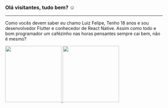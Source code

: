
### Olá visitantes, tudo bem? ☺
___________________________________________________

  Como vocês devem saber eu chamo Luiz Felipe, Tenho 18 anos e sou desenvolvedor Flutter e conhecedor de React Native. Assim como todo e bom programador um cafézinho nas horas pensantes sempre cai bem, não é mesmo?

 <div>
  <a href="https://github.com/LuizFelipeOC">
  <img height="180em" src="https://github-readme-stats.vercel.app/api?username=LuizFelipeOC&show_icons=true&&include_all_commits=true&count_private=true"/>
  <img height="180em" src="https://github-readme-stats.vercel.app/api/top-langs/?username=LuizFelipeOC&layout=compact&langs_count=7&"/>
</div>
